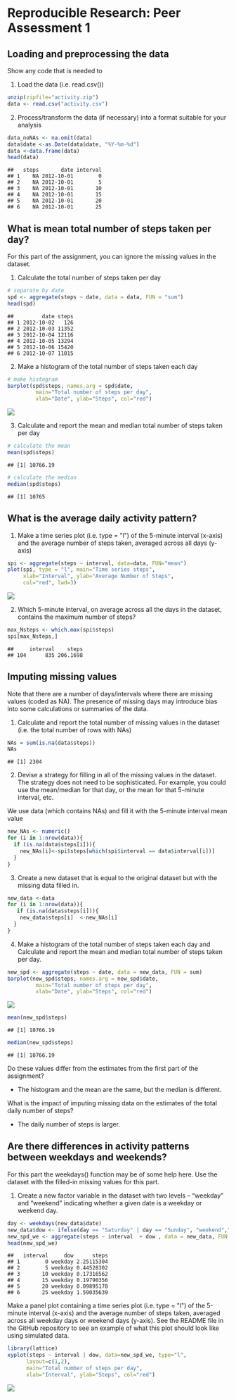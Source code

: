 # Reproducible Research: Peer Assessment 1
## Loading and preprocessing the data
Show any code that is needed to
    
1. Load the data (i.e. read.csv())


```r
unzip(zipfile="activity.zip")
data <- read.csv("activity.csv")
```

2. Process/transform the data (if necessary) into a format suitable for your analysis


```r
data_noNAs <- na.omit(data)
data$date <-as.Date(data$date, "%Y-%m-%d")
data <-data.frame(data)
head(data)
```

```
##   steps       date interval
## 1    NA 2012-10-01        0
## 2    NA 2012-10-01        5
## 3    NA 2012-10-01       10
## 4    NA 2012-10-01       15
## 5    NA 2012-10-01       20
## 6    NA 2012-10-01       25
```


## What is mean total number of steps taken per day?
For this part of the assignment, you can ignore the missing values in the dataset.

1. Calculate the total number of steps taken per day   
    

```r
# separate by date
spd <- aggregate(steps ~ date, data = data, FUN = "sum")
head(spd)
```

```
##         date steps
## 1 2012-10-02   126
## 2 2012-10-03 11352
## 3 2012-10-04 12116
## 4 2012-10-05 13294
## 5 2012-10-06 15420
## 6 2012-10-07 11015
```
  
2. Make a histogram of the total number of steps taken each day
   

```r
# make histogram
barplot(spd$steps, names.arg = spd$date,
         main="Total number of steps per day", 
         xlab="Date", ylab="Steps", col="red")
```

![](PA1_template_files/figure-html/unnamed-chunk-4-1.png) 
    
3. Calculate and report the mean and median total number of steps taken per day
 

```r
# calculate the mean 
mean(spd$steps)
```

```
## [1] 10766.19
```

```r
# calculate the median
median(spd$steps)
```

```
## [1] 10765
```

## What is the average daily activity pattern?
    
1. Make a time series plot (i.e. type = "l") of the 5-minute interval (x-axis) and the average number of steps taken, averaged across all days (y-axis)


```r
spi <- aggregate(steps ~ interval, data=data, FUN="mean")
plot(spi, type = "l", main="Time series steps",
     xlab="Interval", ylab="Average Number of Steps", 
     col="red", lwd=3)
```

![](PA1_template_files/figure-html/unnamed-chunk-6-1.png) 

2. Which 5-minute interval, on average across all the days in the dataset, contains the maximum number of steps?
 

```r
max_Nsteps <- which.max(spi$steps)
spi[max_Nsteps,]
```

```
##     interval    steps
## 104      835 206.1698
```

## Imputing missing values

Note that there are a number of days/intervals where there are missing values (coded as NA). The presence of missing days may introduce bias into some calculations or summaries of the data.

1. Calculate and report the total number of missing values in the dataset (i.e. the total number of rows with NAs)


```r
NAs = sum(is.na(data$steps))
NAs
```

```
## [1] 2304
```

2. Devise a strategy for filling in all of the missing values in the dataset. The strategy does not need to be sophisticated. For example, you could use the mean/median for that day, or the mean for that 5-minute interval, etc.

We use data (which contains NAs) and fill it with the 5-minute interval mean value


```r
new_NAs <- numeric()
for (i in 1:nrow(data)){
  if (is.na(data$steps[i])){
    new_NAs[i]<-spi$steps[which(spi$interval == data$interval[i])]
  }
}
```
3. Create a new dataset that is equal to the original dataset but with the missing data filled in.


```r
new_data <-data
for (i in 1:nrow(data)){
   if (is.na(data$steps[i])){
    new_data$steps[i]  <-new_NAs[i]
  }
}
```
4. Make a histogram of the total number of steps taken each day and Calculate and report the mean and median total number of steps taken per day. 


```r
new_spd <- aggregate(steps ~ date, data = new_data, FUN = sum)
barplot(new_spd$steps, names.arg = new_spd$date,
         main="Total number of steps per day", 
         xlab="Date", ylab="Steps", col="red")
```

![](PA1_template_files/figure-html/unnamed-chunk-11-1.png) 

```r
mean(new_spd$steps)
```

```
## [1] 10766.19
```

```r
median(new_spd$steps)
```

```
## [1] 10766.19
```
Do these values differ from the estimates from the first part of the assignment? 

* The histogram and the mean are the same, but the median is different. 

What is the impact of imputing missing data on the estimates of the total daily number of steps?
 
* The daily number of steps is larger.
 
## Are there differences in activity patterns between weekdays and weekends?

For this part the weekdays() function may be of some help here. Use the dataset with the filled-in missing values for this part.

1. Create a new factor variable in the dataset with two levels – “weekday” and “weekend” indicating whether a given date is a weekday or weekend day.


```r
day <- weekdays(new_data$date)
new_data$dow <- ifelse(day == "Saturday" | day == "Sunday", "weekend","weekday")
new_spd_we <- aggregate(steps ~ interval  + dow , data = new_data, FUN = "mean")
head(new_spd_we)
```

```
##   interval     dow      steps
## 1        0 weekday 2.25115304
## 2        5 weekday 0.44528302
## 3       10 weekday 0.17316562
## 4       15 weekday 0.19790356
## 5       20 weekday 0.09895178
## 6       25 weekday 1.59035639
```

Make a panel plot containing a time series plot (i.e. type = "l") of the 5-minute interval (x-axis) and the average number of steps taken, averaged across all weekday days or weekend days (y-axis). See the README file in the GitHub repository to see an example of what this plot should look like using simulated data.


```r
library(lattice)
xyplot(steps ~ interval | dow, data=new_spd_we, type="l", 
      layout=c(1,2),  
      main="Total number of steps per day", 
      xlab="Interval", ylab="Steps", col="red")
```

![](PA1_template_files/figure-html/unnamed-chunk-13-1.png) 




